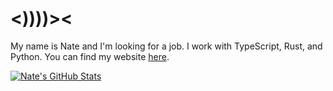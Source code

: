 # <))))><

My name is Nate and I'm looking for a job. I work with TypeScript, Rust, and Python. You can find my website [here](https://natedavis.dev).

[![Nate's GitHub Stats](https://github-readme-stats.vercel.app/api?username=ntedvs&show_icons=true&bg_color=0d1117&title_color=4493f8&text_color=f0f6fc&icon_color=4493f8)](https://github.com/anuraghazra/github-readme-stats)
<!-- [![Nate's WakaTime Stats](https://github-readme-stats.vercel.app/api/wakatime?username=nte&border_color=f0f6fc&bg_color=0d1117&title_color=4493f8&text_color=f0f6fc)](https://github.com/anuraghazra/github-readme-stats) -->
